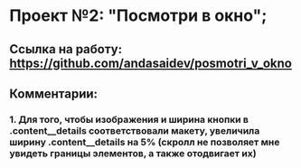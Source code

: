 # Проект №2: "Посмотри в окно";

## Ссылка на работу: https://github.com/andasaidev/posmotri_v_okno

## Комментарии: 
### 1. Для того, чтобы изображения и ширина кнопки в .content__details соответствовали макету, увеличила ширину .content__details на 5% (скролл не позволяет мне увидеть границы элементов, а также отодвигает их)